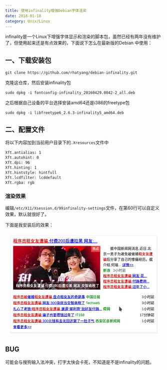 ```yaml
---
title: 使用infinality增强Debian字体渲染
date: 2018-01-18
category: Unix/Linux
---
```


infinality是一个Linux下增强字体显示和渲染的脚本包，虽然已经有两年没有维护了，但使用起来还是有点效果的，下面说下怎么在最新版的Debian 中使用：

## 一、下载安装包

```
git clone https://github.com/rhatyang/debian-infinality.git
```

克隆这仓库，然后安装infinality包

<!-- more -->

```
sudo dpkg -i fontconfig-infinality_20160429.0042-2_all.deb
```

之后根据自己设备的平台选择安装amd64还是i386的freetype包

```
sudo dpkg -i libfreetype6_2.6.3-infinality5_amd64.deb
```

## 二、配置文件

将以下内容加到当前用户目录下的`.Xresources`文件中

```
Xft.antialias: 1
Xft.autohint: 0
Xft.dpi: 96
Xft.hinting: 1
Xft.hintstyle: hintfull
Xft.lcdfilter: lcddefault
Xft.rgba: rgb
```

### 渲染效果

编辑`/etc/X11/Xsession.d/99infinality-settings`文件，在第60行可以自定义效果，默认就很好了。

下面是我安装后的效果：

![](/pics/2018/01/Screenshot_20180118_141306.png)

## BUG

可能会与搜狗输入法冲突，打字太快会卡死，不知道是不是infinality的问题。